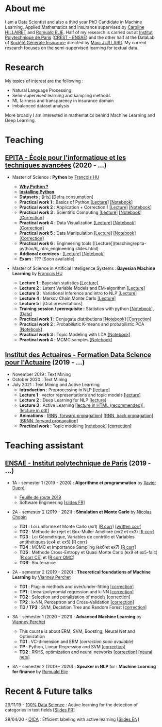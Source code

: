 # About me

I am a Data Scientist and also a third year PhD Candidate in Machine Learning, Applied Mathematics and Insurance supervised by [Caroline HILLAIRET](https://sites.google.com/site/carolinehillairet/home) and [Romuald ELIE](https://perso.math.u-pem.fr/elie.romuald/elie.html). Half of my research is carried out at [Institut Polytechnique de Paris](https://www.ip-paris.fr/) ([CREST - ENSAE](http://crest.science/)) and the other half at the DataLab of [Société Générale Insurance](https://www.assurances.societegenerale.com/fr/) directed by [Marc JUILLARD](https://www.researchgate.net/profile/Marc_Juillard). My current research focuses on the semi-supervised learning for textual data.

# Research

My topics of interest are the following :
- Natural Language Processing
- Semi-supervised learning and sampling methods
- ML fairness and transparency in insurance domain
- Imbalanced dataset analysis

More broadly I am interested in mathematics behind Machine Learning and Deep Learning.

# Teaching

## [EPITA - École pour l'informatique et les techniques avancées](https://www.epita.fr/) (2020 - ...)

- Master of Science : **Python** by [François HU](https://curiousml.github.io/)
  - **[Why Python ?](teaching/why_python.html)**
  - **[Installing Python](teaching/install_python.html)**
  - **Datasets** : [[Iris]](teaching/epita-python/Iris.csv) [[Defra consumption]](teaching/epita-BML/defra_consumption.csv)
  - **Practical work 1** : Basics of Python [[Lecture]](teaching/epita-python/1_introduction_python.html) [[Notebook]](teaching/epita-python/1_introduction_python.ipynb)
  - **Practical work 2** : Application + Correction 1 [[Lecture]](teaching/epita-python/2_application_slides.html) [[Notebook]](teaching/epita-python/2_application.ipynb)
  - **Practical work 3** : Scientific Computing [[Lecture]](teaching/epita-python/3_scientific_computing.html) [[Notebook]](teaching/epita-python/3_scientific_computing.ipynb) [[Correction]](teaching/epita-python/3_scientific_computing_corr.html) 
  - **Practical work 4** : Data Visualization [[Lecture]](teaching/epita-python/4_dataviz.html) [[Notebook]](teaching/epita-python/4_dataviz.ipynb) [[Correction]](teaching/epita-python/4_dataviz_corr.html) 
  - **Practical work 5** : Data Manipulation [[Lecture]](teaching/epita-python/5_dataframe.html) [[Notebook]](teaching/epita-python/5_dataframe.ipynb) [[Correction]](teaching/epita-python/5_dataframe_corr.html)
  - **Practical work 6** : Engineering tools [[Lecture]](teaching/epita-python/6_intro_engineering slides.html)
  - **Addional exercices** : [[Lecture]](teaching/epita-python/6_additional_exercices.html) [[Notebook]](teaching/epita-python/6_additional_exercices.ipynb)
  - **Exam** : ??? [Soon available]

- Master of Science in Artificial Intelligence Systems : **Bayesian Machine Learning** by [François HU](https://curiousml.github.io/)
  - **Lecture 1** : Bayesian statistics [[Lecture]](teaching/epita-BML/bayes_1_intro.pdf) 
  - **Lecture 2** : Latent Variable Models and EM-algorithm [[Lecture]](teaching/epita-BML/bayes_2_LVM.pdf) 
  - **Lecture 3** : Variational Inference and intro to NLP [[Lecture]](teaching/epita-BML/bayes_3_VI.pdf) 
  - **Lecture 4** : Markov Chain Monte Carlo [[Lecture]](teaching/epita-BML/bayes_4_MCMC.pdf) 
  - **Lecture 5** : [Oral presentations]
  - **Training session / prerequisite :** Statistics with python [[Notebook]](teaching/epita-BML/bayes_intro_statistics.ipynb), [[Data]](teaching/epita-BML/defra_consumption.csv)
  - **Practical work 1** : Conjugate distributions [[Notebook]](teaching/epita-BML/conjugate_prior.ipynb) [[Correction]](teaching/epita-BML/conjugate_prior_corr.html)
  - **Practical work 2** : Probabilistic K-means and probabilistic PCA [[Notebook]](teaching/epita-BML/latent_variable_models.ipynb)
  - **Practical work 3** : Topic Modeling with LDA [[Notebook]](teaching/epita-BML/topic_modeling_lda.ipynb)
  - **Practical work 4** : MCMC samples [[Notebook]](teaching/epita-BML/mcmc_gaussian.ipynb)

## [Institut des Actuaires - Formation Data Science pour l'Actuaire](https://www.institutdesactuaires.com/article/dsa-1123) (2019 - ...)
- November 2019 : Text Mining
- October 2020 : Text Mining
- July 2021 : Text Mining and Active Learning
  - **Introduction** : Preprocessing in NLP [[lecture]](teaching/DSA/dsa_nlp_introduction.pdf)
  - **Lecture 1** : vector representations and topic models [[lecture]](teaching/DSA/dsa_nlp_lecture1.pdf)
  - **Lecture 2** : Deep Learning for NLP [[lecture]](teaching/DSA/dsa_nlp_lecture2.pdf)
  - **Lecture 3** : Active Learning [[lecture in HTML (recommended)]](teaching/DSA/Annotations.html), [[lecture in pdf]](teaching/DSA/dsa_nlp_lecture3.pdf)
  - **Animations** : [[RNN, forward propagation]](teaching/DSA/RNNforward.html) [[RNN, back propagation]](teaching/DSA/RNNbackprop.html) [[BRNN, forward propagation]](teaching/DSA/BRNNforward.html)
  - **Practical work** : Topic modeling [[notebook]](teaching/DSA/dsa_nlp_tp.ipynb) [[correction]](teaching/DSA/dsa_nlp_tp_corr.html)

# Teaching assistant

## [ENSAE - Institut polytechnique de Paris](https://www.ensae.fr/) (2019 - ...)

- 1A - semester 1 (2019 - 2020) : **Algorithme et programmation** by [Xavier Dupré](http://www.xavierdupre.fr/)
  - [Feuille de route 2019](http://www.xavierdupre.fr/app/ensae_teaching_cs/helpsphinx3/questions/route_1A_2019.html#l-feuille-de-route-2019-1a)
  - Software Engineering [[slides FR]](teaching/1A-info/genie_logiciel_slides.html)

- 2A - semester 2 (2019 - 2021) : **Simulation et Monte Carlo** by [Nicolas Chopin](https://sites.google.com/site/nicolaschopinstatistician/)
  - **TD1** : Loi uniforme et Monte Carlo (ex1) [[R corr]](teaching/2A-monte-carlo/TD1_corr.R) [[written corr]](teaching/2A-monte-carlo/TD1_MC.pdf) 
  - **TD2** : Méthode de rejet et Box-Muller Amélioré (ex2 et ex3) [[R corr]](teaching/2A-monte-carlo/TD2_code_corr.html)
  - **TD3** : Loi Géométrique, Variables de contrôle et Variables antithétiques (ex4 et ex5) [[R corr]](teaching/2A-monte-carlo/TD3_code_corr.html) 
  - **TD4** : MCMC et Importance Sampling (ex6 et ex7) [[R corr]](teaching/2A-monte-carlo/TD4_code_corr.html)
  - **TD5** : Méthode Cross-Entropy et Quasi Monte Carlo (ex9 et ex5-falc) [[R corr CE]](teaching/2A-monte-carlo/TD5_code_corr.html) et [[R corr QMC]](teaching/2A-monte-carlo/quasi_monte_carlo.Rmd)
  - **TD6** : Soutenance
  
  
- 2A - semester 2 (2019 - 2020) : **Theoretical foundations of Machine Learning** by [Vianney Perchet](https://sites.google.com/site/vianneyperchet/)
  - **TD1** : Plug-in methods and over/under-fitting [[correction]](teaching/2A-machine-learning/TD1_Intro_ML_Corrig_.pdf)
  - **TP1** : Linear/polynomial regression and k-NN [[correction]](teaching/2A-machine-learning/TD1_TP1_corr.html)
  - **TD2** : Selection and penalization of models [[correction]](teaching/2A-machine-learning/correction_TD2.pdf)
  - **TP2** : k-NN, Perceptron and Cross-Validation [[correction]](teaching/2A-machine-learning/TP2_corr.html)
  - **TD / TP3** : SVM, Decistion Tree and Random Forest [[correction]](teaching/2A-machine-learning/TP3_corr.html)


- 3A - semester 1 (2020 - 2021) : **Advanced Machine Learning** by [Vianney Perchet](https://sites.google.com/site/vianneyperchet/)
  - This course is about ERM, SVM, Boosting, Neural Net and Optimization
  - **TD1** : VC-dimension and ERM *(correction soon available)*
  - **TP** : Python, Linear Regression and SVM [[correction]](teaching/3A-advanced-machine-learning/tp_advanced_machine_learning.html)
  - **TD2** : RKHS, optimization and neural networks [[correction]](teaching/3A-advanced-machine-learning/aml_td2_raw_correction.pdf) [[neural nets]](teaching/3A-advanced-machine-learning/aml_neural_nets.html)

- 3A - semester 2 (2019 - 2020) : **Speaker in NLP** for : **Machine Learning for finance** by [Romuald Elie](https://perso.math.u-pem.fr/elie.romuald/elie.html)


# Recent & Future talks

29/11/19 - [100% Data Science](https://www.institutdesactuaires.com/se-documenter/supports-des-presentations/100-data-science-128) : Active learning for the detection of categories in text fields [[Slides FR]](talks/100DS.pdf)

28/04/20 - [OICA](https://oica.univ-lyon1.fr/) : Efficient labeling with active learning [[Slides EN]](talks/HU_OICA_slides.pdf)

